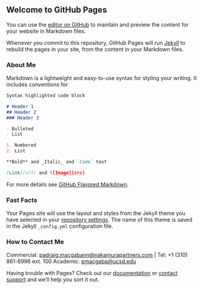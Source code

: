 ## Welcome to GitHub Pages

You can use the [editor on GitHub](https://github.com/padraigUCSD/padraigucsd.github.io/edit/main/index.md) to maintain and preview the content for your website in Markdown files.

Whenever you commit to this repository, GitHub Pages will run [Jekyll](https://jekyllrb.com/) to rebuild the pages in your site, from the content in your Markdown files.

### About Me

Markdown is a lightweight and easy-to-use syntax for styling your writing. It includes conventions for

```markdown
Syntax highlighted code block

# Header 1
## Header 2
### Header 3

- Bulleted
- List

1. Numbered
2. List

**Bold** and _Italic_ and `Code` text

[Link](url) and ![Image](src)
```

For more details see [GitHub Flavored Markdown](https://guides.github.com/features/mastering-markdown/).

### Fast Facts

Your Pages site will use the layout and styles from the Jekyll theme you have selected in your [repository settings](https://github.com/padraigUCSD/padraigucsd.github.io/settings). The name of this theme is saved in the Jekyll `_config.yml` configuration file.

### How to Contact Me

Commercial: padraig.macgabann@nakamurapartners.com | Tel: +1 (310) 861-6996 ext. 100
Academic: pmacgaba@ucsd.edu

Having trouble with Pages? Check out our [documentation](https://docs.github.com/categories/github-pages-basics/) or [contact support](https://github.com/contact) and we’ll help you sort it out.
